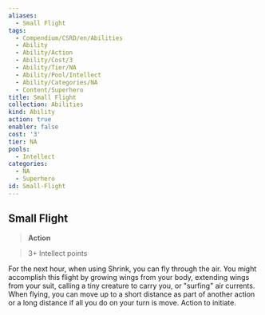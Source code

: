 ```yaml
---
aliases:
  - Small Flight
tags:
  - Compendium/CSRD/en/Abilities
  - Ability
  - Ability/Action
  - Ability/Cost/3
  - Ability/Tier/NA
  - Ability/Pool/Intellect
  - Ability/Categories/NA
  - Content/Superhero
title: Small Flight
collection: Abilities
kind: Ability
action: true
enabler: false
cost: '3'
tier: NA
pools:
  - Intellect
categories:
  - NA
  - Superhero
id: Small-Flight
---
```

## Small Flight    
>**Action**    
>3+ Intellect points  
    
For the next hour, when using Shrink, you can fly through the air. You might accomplish this flight by growing wings from your body, extending wings from your suit, calling a tiny creature to carry you, or "surfing" air currents. When flying, you can move up to a short distance as part of another action or a long distance if all you do on your turn is move. Action to initiate.
